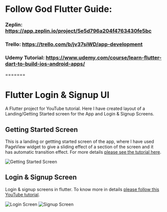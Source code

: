 # Follow God Flutter Guide:
### Zeplin: https://app.zeplin.io/project/5e5d796a204f4763430fe5bc
### Trello: https://trello.com/b/jv37siWD/app-development
### Udemy Tutorial: https://www.udemy.com/course/learn-flutter-dart-to-build-ios-android-apps/
=======
# Flutter Login & Signup UI

A Flutter project for YouTube tutorial. Here I have created layout of a Landing/Getting Started screen for the App and Login & Signup Screens.

## Getting Started Screen

This is a landing or gettting started screen of the app, where I have used PageView widget to give a sliding effect of a section of the screen and it has automatic transition effect. For more details [please see the tutorial here](https://youtu.be/oS7iK5ivgD0).

![Getting Started Screen](https://www.pradipdebnath.com/wp-content/uploads/2019/09/flutter-app-getting-started-screen.png)

## Login & Signup Screen

Login & signup screens in flutter. To know more in details [please follow this YouTube tutorial](https://youtu.be/OqO5wjMkaHo).

![Login Screen](https://www.pradipdebnath.com/wp-content/uploads/2019/09/flutter-app-login-screen.png) ![Signup Screen](https://www.pradipdebnath.com/wp-content/uploads/2019/09/flutter-app-signup-screen.png)

